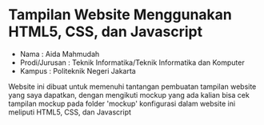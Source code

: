 # Tampilan Website Menggunakan HTML5, CSS, dan Javascript

- Nama : Aida Mahmudah
- Prodi/Jurusan : Teknik Informatika/Teknik Informatika dan Komputer
- Kampus : Politeknik Negeri Jakarta

Website ini dibuat untuk memenuhi tantangan pembuatan tampilan website yang saya dapatkan, dengan mengikuti mockup yang ada kalian bisa cek tampilan mockup pada folder 'mockup'
konfigurasi dalam website ini meliputi HTML5, CSS, dan Javascript
